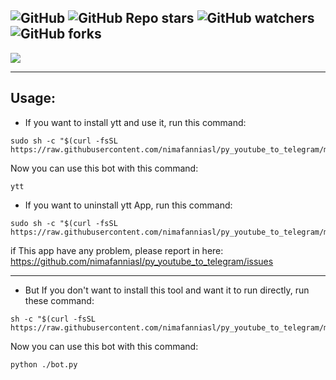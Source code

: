 <img alt="GitHub" src="https://img.shields.io/github/license/nimafanniasl/py_youtube_to_telegram"> <img alt="GitHub Repo stars" src="https://img.shields.io/github/stars/nimafanniasl/py_youtube_to_telegram"> <img alt="GitHub watchers" src="https://img.shields.io/github/watchers/nimafanniasl/py_youtube_to_telegram?style=flat-square"> <img alt="GitHub forks" src="https://img.shields.io/github/forks/nimafanniasl/py_youtube_to_telegram">
-------------------------
<img src="https://github.com/nimafanniasl/py_youtube_to_telegram/raw/main/Files/app_screenshot1.png">

----------------------------

## Usage:

- If you want to install ytt and use it, run this command:
```
sudo sh -c "$(curl -fsSL https://raw.githubusercontent.com/nimafanniasl/py_youtube_to_telegram/main/installer/install.sh)"
```
Now you can use this bot with this command:
```
ytt
```

- If you want to uninstall ytt App, run this command:
```
sudo sh -c "$(curl -fsSL https://raw.githubusercontent.com/nimafanniasl/py_youtube_to_telegram/main/uninstaller/uninstall.sh)"
```
if This app have any problem, please report in here: https://github.com/nimafanniasl/py_youtube_to_telegram/issues

------------------

- But If you don't want to install this tool and want it to run directly, run these command:
```
sh -c "$(curl -fsSL https://raw.githubusercontent.com/nimafanniasl/py_youtube_to_telegram/main/installer/download.sh)"
```
Now you can use this bot with this command:
```
python ./bot.py
```
